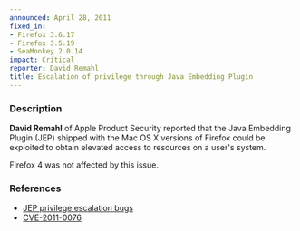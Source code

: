 ```yaml
---
announced: April 28, 2011
fixed_in:
- Firefox 3.6.17
- Firefox 3.5.19
- SeaMonkey 2.0.14
impact: Critical
reporter: David Remahl
title: Escalation of privilege through Java Embedding Plugin
---
```


<h3>Description</h3>

<p><strong>David Remahl</strong> of Apple Product Security reported
that the Java Embedding Plugin (JEP) shipped with the Mac OS X versions
of Firefox could be exploited to obtain elevated access to resources on
a user's system.</p>

<p class="note">Firefox 4 was not affected by this issue.</p>

<h3>References</h3>

<ul>
  <li><a href="https://bugzilla.mozilla.org/buglist.cgi?bug_id=634724,644682">JEP privilege escalation bugs</a></li>
  <li><a class="ex-ref" href="http://cve.mitre.org/cgi-bin/cvename.cgi?name=CVE-2011-0076">CVE-2011-0076</a></li>
</ul>




